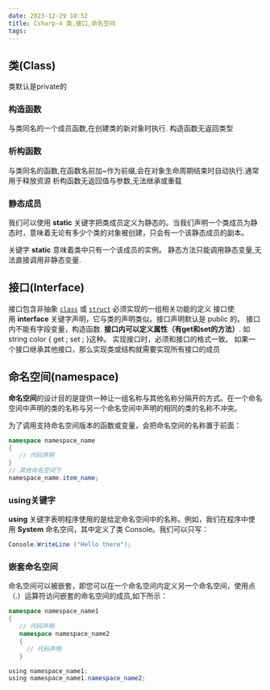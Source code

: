 ```yaml
---
date: 2023-12-29 18:52
title: Csharp-4 类,接口,命名空间
tags:
---
```


## 类(Class)
类默认是private的
### 构造函数
与类同名的一个成员函数,在创建类的新对象时执行.
构造函数无返回类型

### 析构函数
与类同名的函数,在函数名前加~作为前缀,会在对象生命周期结束时自动执行.通常用于释放资源
析构函数无返回值与参数,无法继承或重载

### 静态成员
我们可以使用 **static** 关键字把类成员定义为静态的。当我们声明一个类成员为静态时，意味着无论有多少个类的对象被创建，只会有一个该静态成员的副本。

关键字 **static** 意味着类中只有一个该成员的实例。
静态方法只能调用静态变量,无法直接调用非静态变量.

## 接口(Interface)
接口包含非抽象 [`class`](https://learn.microsoft.com/zh-cn/dotnet/csharp/language-reference/keywords/class) 或 [`struct`](https://learn.microsoft.com/zh-cn/dotnet/csharp/language-reference/builtin-types/struct) 必须实现的一组相关功能的定义
接口使用 **interface** 关键字声明，它与类的声明类似。接口声明默认是 public 的。
接口内不能有字段变量，构造函数. **接口内可以定义属性（有get和set的方法）**. 如string color { get ; set ; }这种。 实现接口时，必须和接口的格式一致。
如果一个接口继承其他接口，那么实现类或结构就需要实现所有接口的成员


## 命名空间(namespace)
**命名空间**的设计目的是提供一种让一组名称与其他名称分隔开的方式。在一个命名空间中声明的类的名称与另一个命名空间中声明的相同的类的名称不冲突。

为了调用支持命名空间版本的函数或变量，会把命名空间的名称置于前面：
```c#
namespace namespace_name
{
   // 代码声明
}
// 其他命名空间下
namespace_name.item_name;
```


### using关键字
**using** 关键字表明程序使用的是给定命名空间中的名称。例如，我们在程序中使用 **System** 命名空间，其中定义了类 Console。我们可以只写：
```c#
Console.WriteLine ("Hello there");
```

### 嵌套命名空间

命名空间可以被嵌套，即您可以在一个命名空间内定义另一个命名空间，使用点（.）运算符访问嵌套的命名空间的成员,如下所示：
```c#
namespace namespace_name1 
{
   // 代码声明
   namespace namespace_name2 
   {
     // 代码声明
   }

using namespace_name1;  
using namespace_name1.namespace_name2;
```